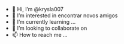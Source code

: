 - 👋 Hi, I’m @krysla007
- 👀 I’m interested in encontrar novos amigos 
- 🌱 I’m currently learning ...
- 💞️ I’m looking to collaborate on 
- 📫 How to reach me ...

<!---
krysla007/krysla007 is a ✨ special ✨ repository because its `README.md` (this file) appears on your GitHub profile.
You can click the Preview link to take a look at your changes.
--->
